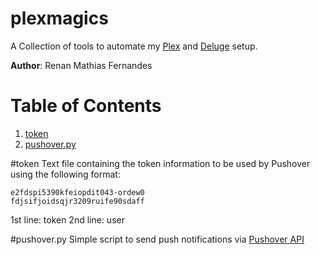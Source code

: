 # plexmagics
A Collection of tools to automate my [Plex](http://www.plex.tv) and [Deluge](https://deluge-torrent.org) setup.

**Author**: Renan Mathias Fernandes

Table of Contents
==========================
1. [token](#token)
2. [pushover.py](#pushover.py)

#token
Text file containing the token information to be used by Pushover using the following format:
```
e2fdspi5390kfeiopdit043-ordew0
fdjsifjoidsqjr3209ruife90sdaff
```
1st line: token
2nd line: user

#pushover.py
Simple script to send push notifications via [Pushover API](http://pushover.net)
